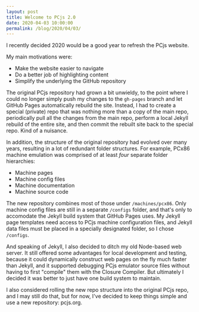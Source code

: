 ```yaml
---
layout: post
title: Welcome to PCjs 2.0
date: 2020-04-03 10:00:00
permalink: /blog/2020/04/03/
---
```


I recently decided 2020 would be a good year to refresh the PCjs website.

My main motivations were:

  - Make the website easier to navigate
  - Do a better job of highlighting content
  - Simplify the underlying the GitHub repository

The original PCjs repository had grown a bit unwieldy, to the point where I could no longer simply push my changes to the `gh-pages` branch
and let GitHub Pages automatically rebuild the site.  Instead, I had to create a special (private) repo that was nothing more than a copy
of the main repo, periodically pull all the changes from the main repo, perform a local Jekyll rebuild of the entire site, and then commit
the rebuilt site back to the special repo.  Kind of a nuisance.

In addition, the structure of the original repository had evolved over many years, resulting in a lot of redundant folder structures.
For example, PCx86 machine emulation was comprised of at least *four* separate folder hierarchies:

  - Machine pages
  - Machine config files
  - Machine documentation
  - Machine source code

The new repository combines most of those under `/machines/pcx86`.  Only machine config files are still in a separate `/configs` folder,
and that's only to accomodate the Jekyll build system that GitHub Pages uses.  My Jekyll page templates need access to PCjs machine configuration
files, and Jekyll data files must be placed in a specially designated folder, so I chose `/configs`.

And speaking of Jekyll, I also decided to ditch my old Node-based web server.  It still offered some advantages for local development and testing,
because it could dynamically construct web pages on the fly much faster than Jekyll, and it supported debugging PCjs emulator source files without
having to first "compile" them with the Closure Compiler.  But ultimately I decided it was better to just have one build system to maintain.

I also considered rolling the new repo structure into the original PCjs repo, and I may still do that, but for now, I've decided to keep things
simple and use a new repository: pcjs.org.
